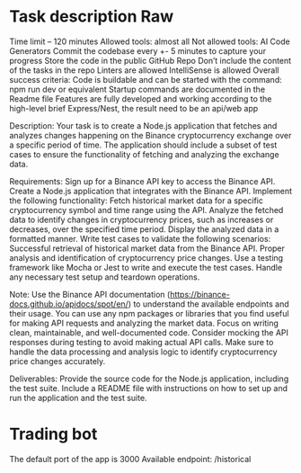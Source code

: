 # Task description Raw
Time limit – 120 minutes 
Allowed tools: almost all 
Not allowed tools: AI Code Generators 
Commit the codebase every +- 5 minutes to capture your progress 
Store the code in the public GitHub Repo 
Don’t include the content of the tasks in the repo 
Linters are allowed 
IntelliSense is allowed 
Overall success criteria: 
Code is buildable and can be started with the command: npm run dev or equivalent 
Startup commands are documented in the Readme file 
Features are fully developed and working according to the high-level brief 
Express/Nest, the result need to be an api/web app 
 
Description: Your task is to create a Node.js application that fetches and analyzes changes happening on the Binance cryptocurrency exchange over a specific period of time. The application should include a subset of test cases to ensure the functionality of fetching and analyzing the exchange data. 
 
Requirements: 
Sign up for a Binance API key to access the Binance API. 
Create a Node.js application that integrates with the Binance API. 
Implement the following functionality: 
Fetch historical market data for a specific cryptocurrency symbol and time range using the API. 
Analyze the fetched data to identify changes in cryptocurrency prices, such as increases or decreases, over the specified time period. 
Display the analyzed data in a formatted manner. 
Write test cases to validate the following scenarios: 
Successful retrieval of historical market data from the Binance API. 
Proper analysis and identification of cryptocurrency price changes. 
Use a testing framework like Mocha or Jest to write and execute the test cases. 
Handle any necessary test setup and teardown operations. 
 
Note: 
Use the Binance API documentation (https://binance-docs.github.io/apidocs/spot/en/) to understand the available endpoints and their usage. 
You can use any npm packages or libraries that you find useful for making API requests and analyzing the market data. 
Focus on writing clean, maintainable, and well-documented code. 
Consider mocking the API responses during testing to avoid making actual API calls. 
Make sure to handle the data processing and analysis logic to identify cryptocurrency price changes accurately. 
 
Deliverables: 
Provide the source code for the Node.js application, including the test suite. 
Include a README file with instructions on how to set up and run the application and the test suite. 


# Trading bot
The default port of the app is 3000
Available endpoint: /historical
